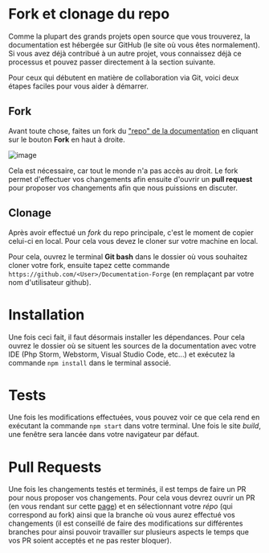 # Fork et clonage du repo

Comme la plupart des grands projets open source que vous trouverez, la documentation est hébergée sur GitHub (le site où vous êtes normalement). Si vous avez déjà contribué à un autre projet, vous connaissez déjà ce processus et pouvez passer directement à la section suivante.

Pour ceux qui débutent en matière de collaboration via Git, voici deux étapes faciles pour vous aider à démarrer.

## Fork

Avant toute chose, faites un fork du ["repo" de la documentation](https://github.com/Les-Moddeurs-Francais/Documentation-Forge) en cliquant sur le bouton **Fork** en haut à droite.

![image](https://user-images.githubusercontent.com/40738104/206232104-43bc4744-00dc-49f3-957b-217a175b1b08.png)

Cela est nécessaire, car tout le monde n'a pas accès au droit. Le fork permet d'effectuer vos changements afin ensuite d'ouvrir un **pull request** pour proposer vos changements afin que nous puissions en discuter.

## Clonage

Après avoir effectué un _fork_ du repo principale, c'est le moment de copier celui-ci en local. Pour cela vous devez le cloner sur votre machine en local.

Pour cela, ouvrez le terminal **Git bash** dans le dossier où vous souhaitez cloner votre fork, ensuite tapez cette commande `https://github.com/<User>/Documentation-Forge` (en remplaçant <User> par votre nom d'utilisateur github).

# Installation

Une fois ceci fait, il faut désormais installer les dépendances. Pour cela ouvrez le dossier où se situent les sources de la documentation avec votre IDE (Php Storm, Webstorm, Visual Studio Code, etc...) et exécutez la commande `npm install` dans le terminal associé.

# Tests

Une fois les modifications effectuées, vous pouvez voir ce que cela rend en exécutant la commande `npm start` dans votre terminal. Une fois le site _build_, une fenêtre sera lancée dans votre navigateur par défaut.

# Pull Requests

Une fois les changements testés et terminés, il est temps de faire un PR pour nous proposer vos changements. Pour cela vous devrez ouvrir un PR (en vous rendant sur cette [page](https://github.com/Les-Moddeurs-Francais/Documentation-Forge/compare)) et en sélectionnant votre _répo_ (qui correspond au fork) ainsi que la branche où vous aurez effectué vos changements (il est conseillé de faire des modifications sur différentes branches pour ainsi pouvoir travailler sur plusieurs aspects le temps que vos PR soient acceptés et ne pas rester bloquer).